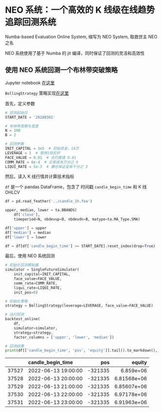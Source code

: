 # NEO 系统：一个高效的 K 线级在线趋势追踪回测系统

Numba-based Evaluation Online System, 缩写为 NEO System, 取救世主 NEO 之名

NEO 系统使用了基于 Numba 的 jit 编译，同时保证了回测的灵活和高效性

## 使用 NEO 系统回测一个布林带突破策略

Jupyter notebook [在这里](https://github.com/lostleaf/neo_trend_backtesting/blob/master/strategy_example/boll.ipynb)

`BollingStrategy` 策略实现[在这里](https://github.com/lostleaf/neo_trend_backtesting/blob/master/strategy_example/bolling.py)

首先，定义参数

``` python
# 回测起始日
START_DATE = '20180301'

# 布林带周期与宽度
N = 100
B = 2

# 回测参数
INIT_CAPITAL = 1e5  # 初始资金，10万
LEVERAGE = 1  # 使用1倍杠杆
FACE_VALUE = 0.01  # 合约面值 0.01
COMM_RATE = 6e-4  # 交易成本万分之 6
LIQUI_RATE = 5e-3  # 爆仓保证金率千分之 3
```

然后，读入 K 线行情并计算技术指标

`df` 是一个 pandas DataFrame，包含了 时间戳 `candle_begin_time` 和 K 线 OHLCV

``` python
df = pd.read_feather('../candle_1h.fea')

upper, median, lower = ta.BBANDS(
    df['close'], 
    timeperiod=N, nbdevup=B, nbdevdn=B, matype=ta.MA_Type.SMA)

df['upper'] = upper
df['median'] = median
df['lower'] = lower

df = df[df['candle_begin_time'] >= START_DATE].reset_index(drop=True)
```

最后，使用 NEO 系统回测

``` python
# 初始化回测模拟器
simulator = SingleFutureSimulator(
    init_capital=INIT_CAPITAL, 
    face_value=FACE_VALUE, 
    comm_rate=COMM_RATE, 
    liqui_rate=LIQUI_RATE, 
    init_pos=0)

# 初始化策略
strategy = BollingStrategy(leverage=LEVERAGE, face_value=FACE_VALUE)

# 运行回测
backtest_online(
    df, 
    simulator=simulator,
    strategy=strategy,
    factor_columns = ['upper', 'lower', 'median'])

# 回测结果
print(df[['candle_begin_time', 'pos', 'equity']].tail().to_markdown(), '\n')
```

|       | candle_begin_time   |     pos |      equity |
|------:|:--------------------|--------:|------------:|
| 37527 | 2022-06-13 19:00:00 | -321335 | 6.859e+06   |
| 37528 | 2022-06-13 20:00:00 | -321335 | 6.81568e+06 |
| 37529 | 2022-06-13 21:00:00 | -321335 | 6.85607e+06 |
| 37530 | 2022-06-13 22:00:00 | -321335 | 6.97178e+06 |
| 37531 | 2022-06-13 23:00:00 | -321335 | 6.91963e+06 | 

